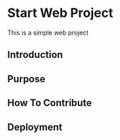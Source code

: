 # Start Web Project
This is a simple web project
## Introduction
## Purpose
## How To Contribute
## Deployment
